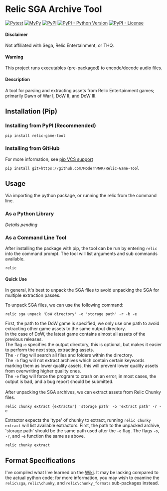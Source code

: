 # Relic SGA Archive Tool
[![Pytest](https://github.com/ModernMAK/Relic-Game-Tool/actions/workflows/pytest.yml/badge.svg)](https://github.com/ModernMAK/Relic-Game-Tool/actions/workflows/pytest.yml)
[![MyPy](https://github.com/ModernMAK/Relic-Game-Tool/actions/workflows/mypy.yml/badge.svg)](https://github.com/ModernMAK/Relic-Game-Tool/actions/workflows/mypy.yml)
[![PyPI](https://img.shields.io/pypi/v/relic-game-tool)](https://pypi.org/project/relic-game-tool/)
[![PyPI - Python Version](https://img.shields.io/pypi/pyversions/relic-game-tool)](https://www.python.org/downloads/)
[![PyPI - License](https://img.shields.io/pypi/l/relic-game-tool)](https://github.com/ModernMAK/Relic-Game-Tool/blob/main/LICENSE.txt)
#### Disclaimer
Not affiliated with Sega, Relic Entertainment, or THQ.
#### Warning
This project runs executables (pre-packaged) to encode/decode audio files.
#### Description
A tool for parsing and extracting assets from Relic Entertainment games; primarily Dawn of War I, DoW II, and DoW III. 

## Installation (Pip)
### Installing from PyPI (Recommended)
```
pip install relic-game-tool
```
### Installing from GitHub
For more information, see [pip VCS support](https://pip.pypa.io/en/stable/topics/vcs-support/#git)
```
pip install git+https://github.com/ModernMAK/Relic-Game-Tool
```

## Usage
Via importing the python package, or running the relic from the command line.<br>
### As a Python Library
*Details pending*

### As a Command Line Tool
After installing the package with pip, the tool can be run by entering `relic` into the command prompt. The tool will list arguments and sub commands available.
```
relic
```
#### Quick Use
In general, it's best to unpack the SGA files to avoid unpacking the SGA for multiple extraction passes.<br>

To unpack SGA files, we can use the following command:
```
relic sga unpack 'DoW directory' -o 'storage path' -r -b -e
```
First, the path to the DoW game is specified, we only use one path to avoid extracting other game assets to the same output directory.<br>
In the case of DoW, the latest game contains almost all assets of the previous releases. <br>
The flag`-o` specifies the output directory, this is optional, but makes it easier to perform the next step, extracting assets. <br>
The `-r` flag will search all files and folders within the directory. <br>
The `-b` flag will not extract archives which contain certain keywords marking them as lower quality assets, this will prevent lower quality assets from overwriting higher quality ones.<br>
The `-e` flag will force the program to crash on an error; in most cases, the output is bad, and a bug report should be submitted.<br>
<br>
After unpacking the SGA archives, we can extract assets from Relic Chunky files.
```
relic chunky extract {extractor} 'storage path' -o 'extract path' -r -e
```
Extractor expects the 'type' of chunky to extract, running `relic chunky extract` will list available extractors.
First, the path to the unpacked archive, 'storage path' should be the same path used after the `-o` flag. 
The flags `-o`, `-r`, and `-e` function the same as above. 
```
relic chunky extract
```
## Format Specifications
I've compiled what I've learned on the [Wiki](https://github.com/ModernMAK/Relic-SGA-Archive-Tool/wiki).
It may be lacking compared to the actual python code; for more information, you may wish to examine the `relic\sga`, `relic\chunky`, and `relic\chunky_formats` sub-packages instead.
